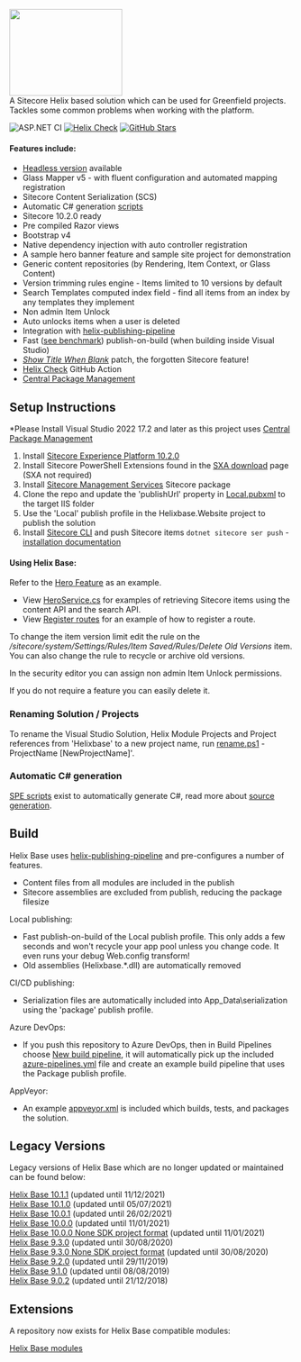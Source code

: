 <img src="https://nshackblog.files.wordpress.com/2017/02/helixbase1.png" height="154px" width="200px" /><br />
A Sitecore Helix based solution which can be used for Greenfield projects. Tackles some common problems when working with the platform.

![ASP.NET CI](https://github.com/muso31/Helixbase/workflows/ASP.NET%20CI/badge.svg) [![Helix Check](https://github.com/muso31/Helixbase/workflows/Helix%20Check/badge.svg)](https://github.com/muso31/Helixbase/actions?query=workflow%3A%22Helix+Check%22) [![GitHub Stars](https://img.shields.io/github/stars/muso31/helixbase?label=GitHub%20Stars)](https://github.com/muso31/Helixbase/stargazers)

#### Features include:

* [Headless version](https://github.com/muso31/Helixbase/tree/feature/10.2.0-headless) available
* Glass Mapper v5 - with fluent configuration and automated mapping registration
* Sitecore Content Serialization (SCS)
* Automatic C# generation [scripts](https://github.com/muso31/Helixbase/blob/master/README.md#automatic-c-generation)
* Sitecore 10.2.0 ready
* Pre compiled Razor views
* Bootstrap v4
* Native dependency injection with auto controller registration
* A sample hero banner feature and sample site project for demonstration
* Generic content repositories (by Rendering, Item Context, or Glass Content)
* Version trimming rules engine - Items limited to 10 versions by default
* Search Templates computed index field - find all items from an index by any templates they implement
* Non admin Item Unlock
* Auto unlocks items when a user is deleted
* Integration with [helix-publishing-pipeline](https://github.com/richardszalay/helix-publishing-pipeline)
* Fast ([see benchmark](https://github.com/richardszalay/Helixbase-HPP/tree/benchmarks#benchmarks)) publish-on-build (when building inside Visual Studio)
* [_Show Title When Blank_](https://jammykam.wordpress.com/2017/09/20/show-title-when-blank/) patch, the forgotten Sitecore feature!
* [Helix Check](https://github.com/marketplace/actions/helix-check) GitHub Action
* [Central Package Management](https://github.com/muso31/Helixbase/blob/master/Directory.Packages.props)

## Setup Instructions
*Please Install Visual Studio 2022 17.2 and later as this project uses [Central Package Management](https://devblogs.microsoft.com/nuget/introducing-central-package-management/)

1. Install [Sitecore Experience Platform 10.2.0](https://dev.sitecore.net/Downloads/Sitecore_Experience_Platform/102/Sitecore_Experience_Platform_102.aspx)
2. Install Sitecore PowerShell Extensions found in the [SXA download](https://dev.sitecore.net/Downloads/Sitecore_Experience_Accelerator/10x/Sitecore_Experience_Accelerator_1020.aspx) page (SXA not required)
3. Install [Sitecore Management Services](https://doc.sitecore.com/xp/en/developers/102/developer-tools/sitecore-management-services.html) Sitecore package
4. Clone the repo and update the 'publishUrl' property in [Local.pubxml](https://github.com/muso31/Helixbase/blob/master/src/Website/website/Properties/PublishProfiles/Local.pubxml#L12) to the target IIS folder
5. Use the 'Local' publish profile in the Helixbase.Website project to publish the solution
6. Install [Sitecore CLI](https://dev.sitecore.net/Downloads/Sitecore_CLI.aspx) and push Sitecore items `dotnet sitecore ser push` - [installation documentation](https://doc.sitecore.com/xp/en/developers/102/developer-tools/install-sitecore-command-line-interface.html)

#### Using Helix Base:
Refer to the [Hero Feature](https://github.com/muso31/Helixbase/tree/master/src/Feature/Hero/website) as an example.

* View [HeroService.cs](https://github.com/muso31/Helixbase/blob/master/src/Feature/Hero/website/Services/HeroService.cs) for examples of retrieving Sitecore items using the content API and the search API.
* View [Register routes](https://github.com/muso31/Helixbase/blob/master/src/Feature/Hero/website/Routes/RegisterRoutes.cs) for an example of how to register a route.

To change the item version limit edit the rule on the _/sitecore/system/Settings/Rules/Item Saved/Rules/Delete Old Versions_ item. You can also change the rule to recycle or archive old versions. 

In the security editor you can assign non admin Item Unlock permissions.

If you do not require a feature you can easily delete it.

### Renaming Solution / Projects
To rename the Visual Studio Solution, Helix Module Projects and Project references from 'Helixbase' to a new project name, run [rename.ps1](https://github.com/muso31/Helixbase/blob/master/tools/rename.ps1) -ProjectName [NewProjectName]'. 

### Automatic C# generation
[SPE scripts](https://github.com/muso31/Helixbase/tree/master/src/Foundation/Content/serialization/SPE.Module)  exist to automatically generate C#, read more about [source generation](https://nshackblog.wordpress.com/2021/07/07/spe-auto-generating-c-for-sitecore-with-a-right-click/). 

## Build

Helix Base uses [helix-publishing-pipeline](https://github.com/richardszalay/helix-publishing-pipeline) and pre-configures a number of features.

* Content files from all modules are included in the publish
* Sitecore assemblies are excluded from publish, reducing the package filesize

Local publishing:

* Fast publish-on-build of the Local publish profile. This only adds a few seconds and won't recycle your app pool unless you change code. It even runs your debug Web.config transform!
* Old assemblies (Helixbase.*.dll) are automatically removed

CI/CD publishing:

* Serialization files are automatically included into App_Data\serialization using the 'package' publish profile.

Azure DevOps:

* If you push this repository to Azure DevOps, then in Build Pipelines choose [New build pipeline](https://docs.microsoft.com/en-us/azure/devops/pipelines/create-first-pipeline?view=azure-devops&tabs=tfs-2018-2), it will automatically pick up the included [azure-pipelines.yml](https://github.com/muso31/Helixbase/blob/master/azure-pipelines.yml) file and create an example build pipeline that uses the Package publish profile.

AppVeyor:

* An example [appveyor.xml](https://github.com/muso31/Helixbase/blob/master/appveyor.yml) is included which builds, tests, and packages the solution.

## Legacy Versions
Legacy versions of Helix Base which are no longer updated or maintained can be found below:
  
[Helix Base 10.1.1](https://github.com/muso31/Helixbase/tree/feature/10.1.1) (updated until 11/12/2021)  
[Helix Base 10.1.0](https://github.com/muso31/Helixbase/tree/feature/10.1.0) (updated until 05/07/2021)  
[Helix Base 10.0.1](https://github.com/muso31/Helixbase/tree/feature/10.0.1) (updated until 26/02/2021)  
[Helix Base 10.0.0](https://github.com/muso31/Helixbase/tree/feature/10.0.0) (updated until 11/01/2021)  
[Helix Base 10.0.0 None SDK project format](https://github.com/muso31/Helixbase/tree/feature/10.0.0-old-csproj) (updated until 11/01/2021)  
[Helix Base 9.3.0](https://github.com/muso31/Helixbase/tree/feature/9.3.0) (updated until 30/08/2020)  
[Helix Base 9.3.0 None SDK project format](https://github.com/muso31/Helixbase/tree/feature/9.3.0-old-csproj) (updated until 30/08/2020)  
[Helix Base 9.2.0](https://github.com/muso31/Helixbase/tree/feature/9.2.0) (updated until 29/11/2019)  
[Helix Base 9.1.0](https://github.com/muso31/Helixbase/tree/feature/9.1.0) (updated until 08/08/2019)  
[Helix Base 9.0.2](https://github.com/muso31/Helixbase/tree/feature/9.0.2) (updated until 21/12/2018)  

## Extensions
A repository now exists for Helix Base compatible modules:

[Helix Base modules](https://github.com/muso31/Helixbase-modules)
